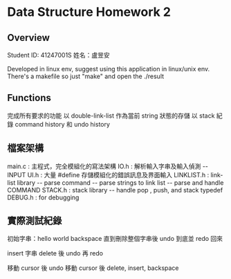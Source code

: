 # Data Structure Homework 2

## Overview

Student ID: 41247001S
姓名：盧昱安

Developed in linux env, suggest using this application in linux/unix env.
There's a makefile so just "make" and open the ./result

## Functions

完成所有要求的功能
以 double-link-list 作為當前 string 狀態的存儲
以 stack 紀錄 command history 和 undo history


## 檔案架構

main.c : 主程式，完全模組化的寫法架構
IO.h : 解析輸入字串及輸入偵測
    -- INPUT 
UI.h : 大量 #define 存儲模組化的錯誤訊息及界面輸入
LINKLIST.h : link-list library
    -- parse command
    -- parse strings to link list
    -- parse and handle COMMAND
STACK.h : stack library
    -- handle pop , push, and stack typedef
DEBUG.h : for debugging

## 實際測試紀錄

初始字串：hello world
backspace 直到刪除整個字串後 undo 到底並 redo 回來

insert 字串
delete 後 undo 再 redo

移動 cursor 後 undo 
移動 cursor 後 delete, insert, backspace